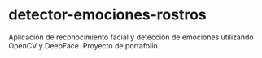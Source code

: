 # detector-emociones-rostros
Aplicación de reconocimiento facial y detección de emociones utilizando OpenCV y DeepFace. Proyecto de portafolio.
